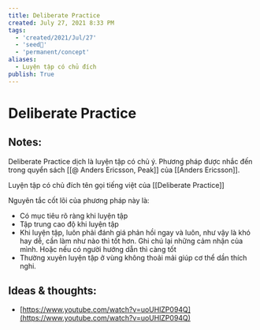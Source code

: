 ```yaml
---
title: Deliberate Practice
created: July 27, 2021 8:33 PM
tags:
  - 'created/2021/Jul/27'
  - 'seed🥜'
  - 'permanent/concept'
aliases:
  - Luyện tập có chủ đích
publish: True
---
```

# Deliberate Practice

## Notes:
Deliberate Practice dịch là luyện tập có chủ ý. Phương pháp được nhắc đến trong quyển sách [[@ Anders Ericsson, Peak]] của [[Anders Ericsson]]. 

Luyện tập có chủ đích tên gọi tiếng việt của [[Deliberate Practice]]

Nguyên tắc cốt lõi của phương pháp này là:

- Có mục tiêu rõ ràng khi luyện tập
- Tập trung cao độ khi luyện tập
- Khi luyện tập, luôn phải đánh giá phản hồi ngay và luôn, như vậy là khó hay dễ, cần làm như nào thì tốt hơn. Ghi chú lại những cảm nhận của mình. Hoặc nếu có người hướng dẫn thì càng tốt
- Thường xuyên luyện tập ở vùng không thoải mải giúp cơ thể dần thích nghi.

## Ideas & thoughts:
- [https://www.youtube.com/watch?v=uoUHlZP094Q](https://www.youtube.com/watch?v=uoUHlZP094Q)
